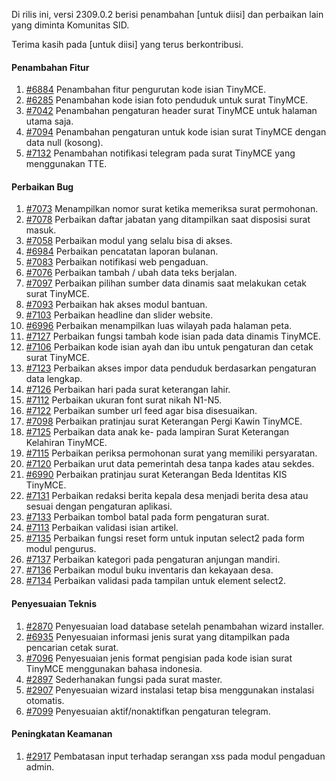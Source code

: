 Di rilis ini, versi 2309.0.2 berisi penambahan [untuk diisi] dan perbaikan lain yang diminta Komunitas SID.

Terima kasih pada [untuk diisi] yang terus berkontribusi.

#### Penambahan Fitur
1. [#6884](https://github.com/OpenSID/OpenSID/issues/6884) Penambahan fitur pengurutan kode isian TinyMCE.
2. [#6285](https://github.com/OpenSID/OpenSID/issues/6285) Penambahan kode isian foto penduduk untuk surat TinyMCE.
3. [#7042](https://github.com/OpenSID/OpenSID/issues/7042) Penambahan pengaturan header surat TinyMCE untuk halaman utama saja.
4. [#7094](https://github.com/OpenSID/OpenSID/issues/7094) Penambahan pengaturan untuk kode isian surat TinyMCE dengan data null (kosong).
5. [#7132](https://github.com/OpenSID/OpenSID/issues/7132) Penambahan notifikasi telegram pada surat TinyMCE yang menggunakan TTE.

#### Perbaikan Bug
1. [#7073](https://github.com/OpenSID/OpenSID/issues/7073) Menampilkan nomor surat ketika memeriksa surat permohonan.
2. [#7078](https://github.com/OpenSID/OpenSID/issues/7078) Perbaikan daftar jabatan yang ditampilkan saat disposisi surat masuk.
3. [#7058](https://github.com/OpenSID/OpenSID/issues/7058) Perbaikan modul yang selalu bisa di akses.
4. [#6984](https://github.com/OpenSID/OpenSID/issues/6984) Perbaikan pencatatan laporan bulanan.
5. [#7083](https://github.com/OpenSID/OpenSID/issues/7083) Perbaikan notifikasi web pengaduan.
6. [#7076](https://github.com/OpenSID/OpenSID/issues/7076) Perbaikan tambah / ubah data teks berjalan.
7. [#7097](https://github.com/OpenSID/OpenSID/issues/7097) Perbaikan pilihan sumber data dinamis saat melakukan cetak surat TinyMCE.
8. [#7093](https://github.com/OpenSID/OpenSID/issues/7093) Perbaikan hak akses modul bantuan.
9. [#7103](https://github.com/OpenSID/OpenSID/issues/7103) Perbaikan headline dan slider website.
10. [#6996](https://github.com/OpenSID/OpenSID/issues/6996) Perbaikan menampilkan luas wilayah pada halaman peta.
11. [#7127](https://github.com/OpenSID/OpenSID/issues/7127) Perbaikan fungsi tambah kode isian pada data dinamis TinyMCE.
12. [#7106](https://github.com/OpenSID/OpenSID/issues/7106) Perbaikan kode isian ayah dan ibu untuk pengaturan dan cetak surat TinyMCE.
13. [#7123](https://github.com/OpenSID/OpenSID/issues/7123) Perbaikan akses impor data penduduk berdasarkan pengaturan data lengkap.
14. [#7126](https://github.com/OpenSID/OpenSID/issues/7126) Perbaikan hari pada surat keterangan lahir.
15. [#7112](https://github.com/OpenSID/OpenSID/issues/7112) Perbaikan ukuran font surat nikah N1-N5.
16. [#7122](https://github.com/OpenSID/OpenSID/issues/7122) Perbaikan sumber url feed agar bisa disesuaikan.
17. [#7098](https://github.com/OpenSID/OpenSID/issues/7098) Perbaikan pratinjau surat Keterangan Pergi Kawin TinyMCE.
18. [#7125](https://github.com/OpenSID/OpenSID/issues/7125) Perbaikan data anak ke- pada lampiran Surat Keterangan Kelahiran TinyMCE.
19. [#7115](https://github.com/OpenSID/OpenSID/issues/7115) Perbaikan periksa permohonan surat yang memiliki persyaratan.
20. [#7120](https://github.com/OpenSID/OpenSID/issues/7120) Perbaikan urut data pemerintah desa tanpa kades atau sekdes.
21. [#6990](https://github.com/OpenSID/OpenSID/issues/6990) Perbaikan pratinjau surat Keterangan Beda Identitas KIS TinyMCE.
22. [#7131](https://github.com/OpenSID/OpenSID/issues/7131) Perbaikan redaksi berita kepala desa menjadi berita desa atau sesuai dengan pengaturan aplikasi.
23. [#7133](https://github.com/OpenSID/OpenSID/issues/7133) Perbaikan tombol batal pada form pengaturan surat.
24. [#7113](https://github.com/OpenSID/OpenSID/issues/7113) Perbaikan validasi isian artikel.
25. [#7135](https://github.com/OpenSID/OpenSID/issues/7135) Perbaikan fungsi reset form untuk inputan select2 pada form modul pengurus.
26. [#7137](https://github.com/OpenSID/OpenSID/issues/7137) Perbaikan kategori pada pengaturan anjungan mandiri.
27. [#7136](https://github.com/OpenSID/OpenSID/issues/7136) Perbaikan modul buku inventaris dan kekayaan desa.
28. [#7134](https://github.com/OpenSID/OpenSID/issues/7134) Perbaikan validasi pada tampilan untuk element select2.

#### Penyesuaian Teknis
1. [#2870](https://github.com/OpenSID/premium/issues/2870) Penyesuaian load database setelah penambahan wizard installer.
2. [#6935](https://github.com/OpenSID/OpenSID/issues/6935) Penyesuaian informasi jenis surat yang ditampilkan pada pencarian cetak surat.
3. [#7096](https://github.com/OpenSID/OpenSID/issues/7096) Penyesuaian jenis format pengisian pada kode isian surat TinyMCE menggunakan bahasa indonesia.
4. [#2897](https://github.com/OpenSID/premium/issues/2897) Sederhanakan fungsi pada surat master.
5. [#2907](https://github.com/OpenSID/premium/issues/2907) Penyesuaian wizard instalasi tetap bisa menggunakan instalasi otomatis.
6. [#7099](https://github.com/OpenSID/OpenSID/issues/7099) Penyesuaian aktif/nonaktifkan pengaturan telegram.


#### Peningkatan Keamanan
1. [#2917](https://github.com/OpenSID/premium/issues/2917) Pembatasan input terhadap serangan xss pada modul pengaduan admin.